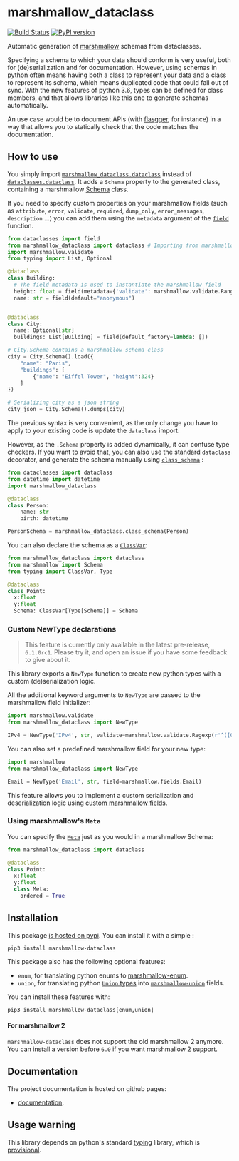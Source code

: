 # marshmallow_dataclass
[![Build Status](https://travis-ci.org/lovasoa/marshmallow_dataclass.svg?branch=master)](https://travis-ci.org/lovasoa/marshmallow_dataclass)
[![PyPI version](https://badge.fury.io/py/marshmallow-dataclass.svg)](https://badge.fury.io/py/marshmallow-dataclass)

Automatic generation of [marshmallow](https://marshmallow.readthedocs.io/) schemas from dataclasses.

Specifying a schema to which your data should conform is very useful, both for (de)serialization and for documentation.
However, using schemas in python often means having both a class to represent your data and a class to represent its schema, which means duplicated code that could fall out of sync. With the new features of python 3.6, types can be defined for class members, and that allows libraries like this one to generate schemas automatically.

An use case would be to document APIs (with [flasgger](https://github.com/rochacbruno/flasgger#flasgger), for instance) in a way that allows you to statically check that the code matches the documentation.

## How to use

You simply import
[`marshmallow_dataclass.dataclass`](https://lovasoa.github.io/marshmallow_dataclass/html/marshmallow_dataclass.html#marshmallow_dataclass.dataclass)
instead of
[`dataclasses.dataclass`](https://docs.python.org/3/library/dataclasses.html#dataclasses.dataclass).
It adds a `Schema` property to the generated class,
containing a marshmallow
[Schema](https://marshmallow.readthedocs.io/en/2.x-line/api_reference.html#marshmallow.Schema)
class.

If you need to specify custom properties on your marshmallow fields
(such as `attribute`, `error`, `validate`, `required`, `dump_only`, `error_messages`, `description` ...)
you can add them using the `metadata` argument of the
[`field`](https://docs.python.org/3/library/dataclasses.html#dataclasses.field)
function.

```python
from dataclasses import field
from marshmallow_dataclass import dataclass # Importing from marshmallow_dataclass instead of dataclasses
import marshmallow.validate
from typing import List, Optional

@dataclass
class Building:
  # The field metadata is used to instantiate the marshmallow field
  height: float = field(metadata={'validate': marshmallow.validate.Range(min=0)})
  name: str = field(default="anonymous")


@dataclass
class City:
  name: Optional[str]
  buildings: List[Building] = field(default_factory=lambda: [])

# City.Schema contains a marshmallow schema class
city = City.Schema().load({
    "name": "Paris",
    "buildings": [
        {"name": "Eiffel Tower", "height":324}
    ]
})

# Serializing city as a json string
city_json = City.Schema().dumps(city)
```

The previous  syntax is very convenient, as the only change
you have to apply to your existing code is update the
`dataclass` import.

However, as the `.Schema` property is added dynamically,
it can confuse type checkers.
If you want to avoid that, you can also use the standard
`dataclass` decorator, and generate the schema manually
using
[`class_schema`](https://lovasoa.github.io/marshmallow_dataclass/html/marshmallow_dataclass.html#marshmallow_dataclass.class_schema)
:

```python
from dataclasses import dataclass
from datetime import datetime
import marshmallow_dataclass

@dataclass
class Person:
    name: str
    birth: datetime

PersonSchema = marshmallow_dataclass.class_schema(Person)
```

You can also declare the schema as a
[`ClassVar`](https://docs.python.org/3/library/typing.html#typing.ClassVar):

```python
from marshmallow_dataclass import dataclass
from marshmallow import Schema
from typing import ClassVar, Type

@dataclass
class Point:
  x:float
  y:float
  Schema: ClassVar[Type[Schema]] = Schema
```

### Custom NewType declarations

> This feature is currently only available
> in the latest pre-release, `6.1.0rc1`.
> Please try it, and open an issue if you have
> some feedback to give about it.

This library exports a `NewType` function
to create new python types with a custom
(de)serialization logic.

All the additional keyword arguments to
`NewType` are passed to the marshmallow
field initializer:

```python
import marshmallow.validate
from marshmallow_dataclass import NewType

IPv4 = NewType('IPv4', str, validate=marshmallow.validate.Regexp(r'^([0-9]{1,3}\\.){3}[0-9]{1,3}$'))
```

You can also set a predefined marshmallow field
for your new type:

```python
import marshmallow
from marshmallow_dataclass import NewType

Email = NewType('Email', str, field=marshmallow.fields.Email)
```

This feature allows you to implement a custom 
serialization and deserialization logic using
[custom marshmallow fields](https://marshmallow.readthedocs.io/en/stable/custom_fields.html#creating-a-field-class).

### Using marshmallow's `Meta`
You can specify the
[`Meta`](https://marshmallow.readthedocs.io/en/3.0/api_reference.html#marshmallow.Schema.Meta)
just as you would in a marshmallow Schema:

```python
from marshmallow_dataclass import dataclass

@dataclass
class Point:
  x:float
  y:float
  class Meta:
    ordered = True
```

## Installation
This package [is hosted on pypi](https://pypi.org/project/marshmallow-dataclass/).
You can install it with a simple :

```shell
pip3 install marshmallow-dataclass
```

This package also has the following optional features:
 - `enum`, for translating python enums to 
[marshmallow-enum](https://github.com/justanr/marshmallow_enum).
 - `union`, for translating python
 [`Union` types](https://docs.python.org/3/library/typing.html#typing.Union)
 into [`marshmallow-union`](https://pypi.org/project/marshmallow-union/)
 fields.
 
You can install these features with:

```shell 
pip3 install marshmallow-dataclass[enum,union]
```

#### For marshmallow 2
`marshmallow-dataclass` does not support the old
marshmallow 2 anymore.
You can install a version before `6.0`
if you want marshmallow 2 support.

## Documentation

The project documentation is hosted on github pages:
 - [documentation](https://lovasoa.github.io/marshmallow_dataclass/).

## Usage warning

This library depends on python's standard
[typing](https://docs.python.org/3/library/typing.html)
library, which is
[provisional](https://docs.python.org/3/glossary.html#term-provisional-api).

